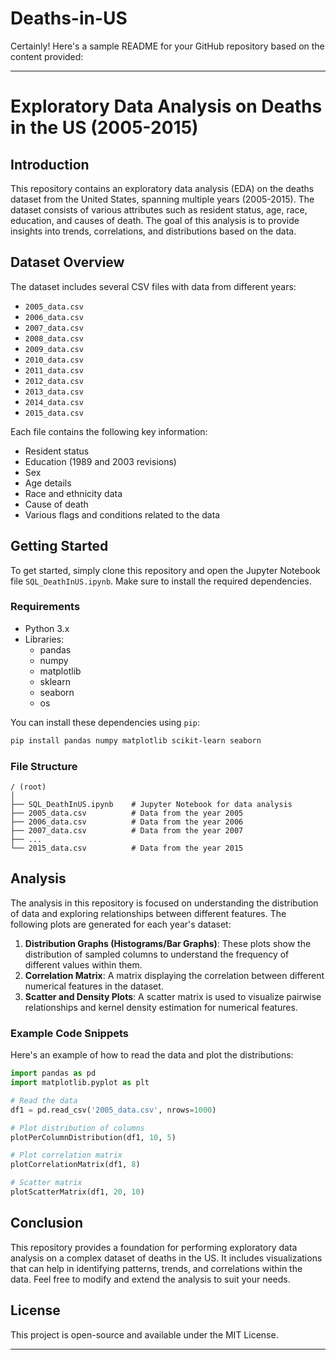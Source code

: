 # Deaths-in-US

Certainly! Here's a sample README for your GitHub repository based on the content provided:

---

# Exploratory Data Analysis on Deaths in the US (2005-2015)

## Introduction
This repository contains an exploratory data analysis (EDA) on the deaths dataset from the United States, spanning multiple years (2005-2015). The dataset consists of various attributes such as resident status, age, race, education, and causes of death. The goal of this analysis is to provide insights into trends, correlations, and distributions based on the data.

## Dataset Overview
The dataset includes several CSV files with data from different years:

- `2005_data.csv`
- `2006_data.csv`
- `2007_data.csv`
- `2008_data.csv`
- `2009_data.csv`
- `2010_data.csv`
- `2011_data.csv`
- `2012_data.csv`
- `2013_data.csv`
- `2014_data.csv`
- `2015_data.csv`

Each file contains the following key information:
- Resident status
- Education (1989 and 2003 revisions)
- Sex
- Age details
- Race and ethnicity data
- Cause of death
- Various flags and conditions related to the data

## Getting Started

To get started, simply clone this repository and open the Jupyter Notebook file `SQL_DeathInUS.ipynb`. Make sure to install the required dependencies.

### Requirements
- Python 3.x
- Libraries:
  - pandas
  - numpy
  - matplotlib
  - sklearn
  - seaborn
  - os

You can install these dependencies using `pip`:
```bash
pip install pandas numpy matplotlib scikit-learn seaborn
```

### File Structure
```
/ (root)
│
├── SQL_DeathInUS.ipynb    # Jupyter Notebook for data analysis
├── 2005_data.csv          # Data from the year 2005
├── 2006_data.csv          # Data from the year 2006
├── 2007_data.csv          # Data from the year 2007
├── ...
└── 2015_data.csv          # Data from the year 2015
```

## Analysis

The analysis in this repository is focused on understanding the distribution of data and exploring relationships between different features. The following plots are generated for each year's dataset:

1. **Distribution Graphs (Histograms/Bar Graphs)**: These plots show the distribution of sampled columns to understand the frequency of different values within them.
2. **Correlation Matrix**: A matrix displaying the correlation between different numerical features in the dataset.
3. **Scatter and Density Plots**: A scatter matrix is used to visualize pairwise relationships and kernel density estimation for numerical features.

### Example Code Snippets
Here's an example of how to read the data and plot the distributions:

```python
import pandas as pd
import matplotlib.pyplot as plt

# Read the data
df1 = pd.read_csv('2005_data.csv', nrows=1000)

# Plot distribution of columns
plotPerColumnDistribution(df1, 10, 5)

# Plot correlation matrix
plotCorrelationMatrix(df1, 8)

# Scatter matrix
plotScatterMatrix(df1, 20, 10)
```

## Conclusion
This repository provides a foundation for performing exploratory data analysis on a complex dataset of deaths in the US. It includes visualizations that can help in identifying patterns, trends, and correlations within the data. Feel free to modify and extend the analysis to suit your needs.

## License
This project is open-source and available under the MIT License.

---
